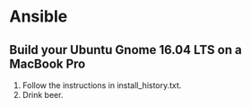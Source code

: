 # Ansible

## Build your Ubuntu Gnome 16.04 LTS on a MacBook Pro

1. Follow the instructions in install_history.txt.
2. Drink beer.
